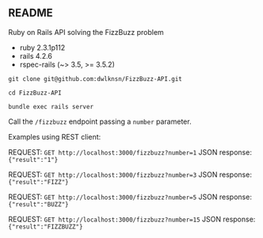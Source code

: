 ## README

Ruby on Rails API solving the FizzBuzz problem

* ruby 2.3.1p112
* rails 4.2.6
* rspec-rails (~> 3.5, >= 3.5.2)

`git clone git@github.com:dwlknsn/FizzBuzz-API.git`

`cd FizzBuzz-API`

`bundle exec rails server`

Call the `/fizzbuzz` endpoint passing a `number` parameter.

Examples using REST client:

REQUEST: `GET http://localhost:3000/fizzbuzz?number=1`
JSON response: `{"result":"1"}`

REQUEST: `GET http://localhost:3000/fizzbuzz?number=3`
JSON response: `{"result":"FIZZ"}`

REQUEST: `GET http://localhost:3000/fizzbuzz?number=5`
JSON response: `{"result":"BUZZ"}`

REQUEST: `GET http://localhost:3000/fizzbuzz?number=15`
JSON response: `{"result":"FIZZBUZZ"}`